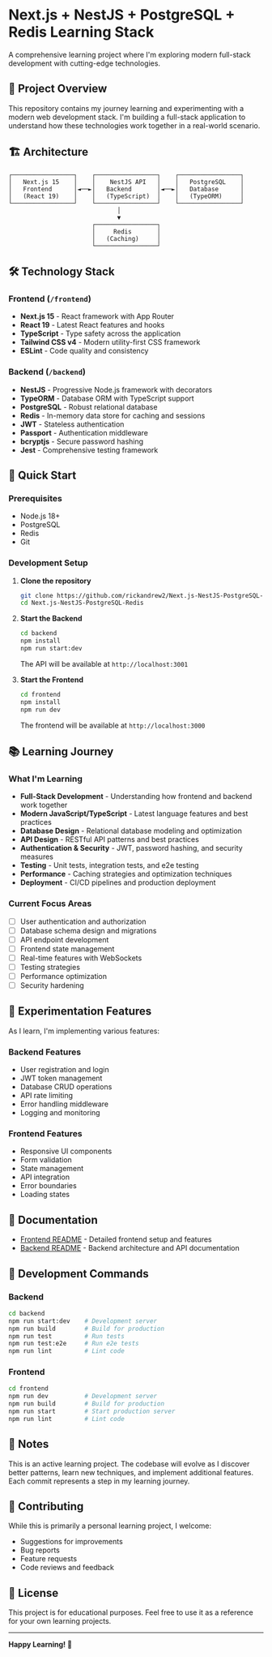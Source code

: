 # Next.js + NestJS + PostgreSQL + Redis Learning Stack

A comprehensive learning project where I'm exploring modern full-stack development with cutting-edge technologies.

## 🎯 Project Overview

This repository contains my journey learning and experimenting with a modern web development stack. I'm building a full-stack application to understand how these technologies work together in a real-world scenario.

## 🏗️ Architecture

```
┌─────────────────┐    ┌─────────────────┐    ┌─────────────────┐
│   Next.js 15    │    │    NestJS API   │    │   PostgreSQL    │
│   Frontend      │◄──►│   Backend       │◄──►│   Database      │
│   (React 19)    │    │   (TypeScript)  │    │   (TypeORM)     │
└─────────────────┘    └─────────────────┘    └─────────────────┘
                              │
                              ▼
                       ┌─────────────────┐
                       │     Redis       │
                       │   (Caching)     │
                       └─────────────────┘
```

## 🛠️ Technology Stack

### Frontend (`/frontend`)
- **Next.js 15** - React framework with App Router
- **React 19** - Latest React features and hooks
- **TypeScript** - Type safety across the application
- **Tailwind CSS v4** - Modern utility-first CSS framework
- **ESLint** - Code quality and consistency

### Backend (`/backend`)
- **NestJS** - Progressive Node.js framework with decorators
- **TypeORM** - Database ORM with TypeScript support
- **PostgreSQL** - Robust relational database
- **Redis** - In-memory data store for caching and sessions
- **JWT** - Stateless authentication
- **Passport** - Authentication middleware
- **bcryptjs** - Secure password hashing
- **Jest** - Comprehensive testing framework

## 🚀 Quick Start

### Prerequisites
- Node.js 18+
- PostgreSQL
- Redis
- Git

### Development Setup

1. **Clone the repository**
   ```bash
   git clone https://github.com/rickandrew2/Next.js-NestJS-PostgreSQL-Redis.git
   cd Next.js-NestJS-PostgreSQL-Redis
   ```

2. **Start the Backend**
   ```bash
   cd backend
   npm install
   npm run start:dev
   ```
   The API will be available at `http://localhost:3001`

3. **Start the Frontend**
   ```bash
   cd frontend
   npm install
   npm run dev
   ```
   The frontend will be available at `http://localhost:3000`

## 📚 Learning Journey

### What I'm Learning
- **Full-Stack Development** - Understanding how frontend and backend work together
- **Modern JavaScript/TypeScript** - Latest language features and best practices
- **Database Design** - Relational database modeling and optimization
- **API Design** - RESTful API patterns and best practices
- **Authentication & Security** - JWT, password hashing, and security measures
- **Testing** - Unit tests, integration tests, and e2e testing
- **Performance** - Caching strategies and optimization techniques
- **Deployment** - CI/CD pipelines and production deployment

### Current Focus Areas
- [ ] User authentication and authorization
- [ ] Database schema design and migrations
- [ ] API endpoint development
- [ ] Frontend state management
- [ ] Real-time features with WebSockets
- [ ] Testing strategies
- [ ] Performance optimization
- [ ] Security hardening

## 🧪 Experimentation Features

As I learn, I'm implementing various features:

### Backend Features
- User registration and login
- JWT token management
- Database CRUD operations
- API rate limiting
- Error handling middleware
- Logging and monitoring

### Frontend Features
- Responsive UI components
- Form validation
- State management
- API integration
- Error boundaries
- Loading states

## 📖 Documentation

- [Frontend README](./frontend/README.md) - Detailed frontend setup and features
- [Backend README](./backend/README.md) - Backend architecture and API documentation

## 🔧 Development Commands

### Backend
```bash
cd backend
npm run start:dev    # Development server
npm run build        # Build for production
npm run test         # Run tests
npm run test:e2e     # Run e2e tests
npm run lint         # Lint code
```

### Frontend
```bash
cd frontend
npm run dev          # Development server
npm run build        # Build for production
npm run start        # Start production server
npm run lint         # Lint code
```

## 📝 Notes

This is an active learning project. The codebase will evolve as I discover better patterns, learn new techniques, and implement additional features. Each commit represents a step in my learning journey.

## 🤝 Contributing

While this is primarily a personal learning project, I welcome:
- Suggestions for improvements
- Bug reports
- Feature requests
- Code reviews and feedback

## 📄 License

This project is for educational purposes. Feel free to use it as a reference for your own learning projects.

---

**Happy Learning! 🚀**
